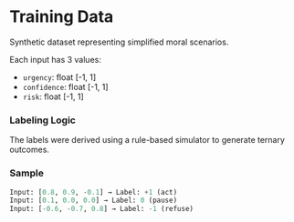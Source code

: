 # Training Data

Synthetic dataset representing simplified moral scenarios.

Each input has 3 values:
- `urgency`: float [-1, 1]
- `confidence`: float [-1, 1]
- `risk`: float [-1, 1]

### Labeling Logic
The labels were derived using a rule-based simulator to generate ternary outcomes.

### Sample
```python
Input: [0.8, 0.9, -0.1] → Label: +1 (act)
Input: [0.1, 0.0, 0.0] → Label: 0 (pause)
Input: [-0.6, -0.7, 0.8] → Label: -1 (refuse)
```


